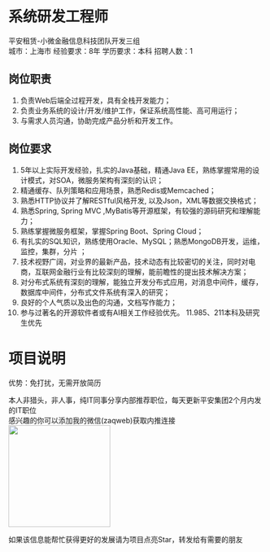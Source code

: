 # 系统研发工程师
平安租赁-小微金融信息科技团队开发三组  
城市：上海市 经验要求：8年 学历要求：本科  招聘人数：1

## 岗位职责
1. 负责Web后端全过程开发，具有全栈开发能力；
 2. 负责业务系统的设计/开发/维护工作，保证系统高性能、高可用运行；
 3. 与需求人员沟通，协助完成产品分析和开发工作。

## 岗位要求
1. 5年以上实际开发经验，扎实的Java基础，精通Java EE，熟练掌握常用的设计模式，对SOA，微服务架构有深刻的认识；
 2. 精通缓存、队列策略和应用场景，熟悉Redis或Memcached；
 3. 熟悉HTTP协议并了解RESTful风格开发, 以及Json，XML等数据交换格式；
 4. 熟悉Spring, Spring MVC ,MyBatis等开源框架，有较强的源码研究和理解能力；
 5. 熟练掌握微服务框架，掌握Spring Boot、Spring Cloud；
 6. 有扎实的SQL知识，熟练使用Oracle、MySQL；熟悉MongoDB开发，运维，监控，集群，分片 ；
 7. 技术视野广阔，对业界的最新产品，技术动态有比较密切的关注，同时对电商，互联网金融行业有比较深刻的理解，能前瞻性的提出技术解决方案；
 8. 对分布式系统有深刻的理解，能独立开发分布式应用，对消息中间件，缓存，数据库中间件，分布式文件系统有深入的研究；
 9. 良好的个人气质以及出色的沟通，文档写作能力；
 10. 参与过著名的开源软件者或有AI相关工作经验优先。
 11.985、211本科及研究生优先

# 项目说明

优势：免打扰，无需开放简历

本人非猎头，非人事，纯IT同事分享内部推荐职位，每天更新平安集团2个月内发的IT职位  
感兴趣的你可以添加我的微信(zaqweb)获取内推连接  
<img src="https://github.com/zaqweb/PA-IT-JOBS/blob/master/WechatICode.jpeg"  height="200" width="200">

如果该信息能帮忙获得更好的发展请为项目点亮Star，转发给有需要的朋友




